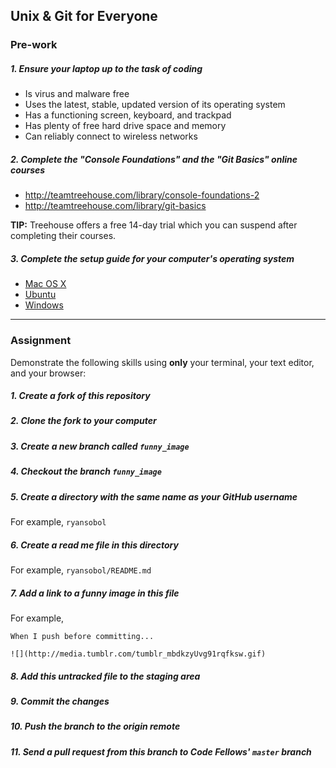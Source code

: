 Unix & Git for Everyone
-----------------------

### Pre-work

##### 1. Ensure your laptop up to the task of coding

  - Is virus and malware free
  - Uses the latest, stable, updated version of its operating system
  - Has a functioning screen, keyboard, and trackpad
  - Has plenty of free hard drive space and memory
  - Can reliably connect to wireless networks

##### 2. Complete the "Console Foundations" and the "Git Basics" online courses

  - http://teamtreehouse.com/library/console-foundations-2
  - http://teamtreehouse.com/library/git-basics

**TIP:** Treehouse offers a free 14-day trial which you can suspend after completing their courses.

##### 3. Complete the setup guide for your computer's operating system

  - [Mac OS X](mac/1_terminal.md)
  - [Ubuntu](ubuntu/1_terminal.md)
  - [Windows](windows/1_terminal.md)

---

### Assignment

Demonstrate the following skills using **only** your terminal, your text editor, and your browser:

##### 1. Create a fork of this repository

##### 2. Clone the fork to your computer

##### 3. Create a new branch called `funny_image`

##### 4. Checkout the branch `funny_image`

##### 5. Create a directory with the same name as your GitHub username

For example, `ryansobol`

##### 6. Create a read me file in this directory

For example, `ryansobol/README.md`

##### 7. Add a link to a funny image in this file

For example,

```
When I push before committing...

![](http://media.tumblr.com/tumblr_mbdkzyUvg91rqfksw.gif)
```

##### 8. Add this untracked file to the staging area

##### 9. Commit the changes

##### 10. Push the branch to the origin remote

##### 11. Send a pull request from this branch to Code Fellows' `master` branch

